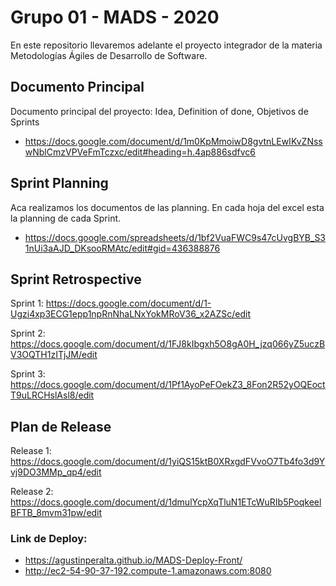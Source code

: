 # Grupo 01 - MADS - 2020

En este repositorio llevaremos adelante el proyecto integrador de la materia Metodologías Ágiles de Desarrollo de Software.

## Documento Principal
Documento principal del proyecto: Idea, Definition of done, Objetivos de Sprints
 - https://docs.google.com/document/d/1m0KpMmoiwD8gvtnLEwIKvZNsswNblCmzVPVeFmTczxc/edit#heading=h.4ap886sdfvc6
 
## Sprint Planning
Aca realizamos los documentos de las planning. En cada hoja del excel esta la planning de cada Sprint.
 -  https://docs.google.com/spreadsheets/d/1bf2VuaFWC9s47cUvgBYB_S31nUi3aAJD_DKsooRMAtc/edit#gid=436388876
 
## Sprint Retrospective
Sprint 1: https://docs.google.com/document/d/1-Ugzi4xp3ECG1epp1npRnNhaLNxYokMRoV36_x2AZSc/edit 

Sprint 2: https://docs.google.com/document/d/1FJ8kIbgxh5O8gA0H_jzq066yZ5uczBV3OQTH1zITjJM/edit

Sprint 3: https://docs.google.com/document/d/1Pf1AyoPeFOekZ3_8Fon2R52yOQEoctT9uLRCHslAsl8/edit

## Plan de Release
Release 1: https://docs.google.com/document/d/1yiQS15ktB0XRxgdFVvoO7Tb4fo3d9Yvj9DO3MMp_qp4/edit

Release 2: https://docs.google.com/document/d/1dmulYcpXqTluN1ETcWuRIb5PoqkeelBFTB_8mvm31pw/edit
 
### Link de Deploy:
 - https://agustinperalta.github.io/MADS-Deploy-Front/
 - http://ec2-54-90-37-192.compute-1.amazonaws.com:8080
